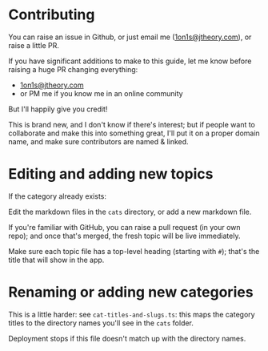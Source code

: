 # Contributing

You can raise an issue in Github, or just email me (1on1s@jtheory.com), or raise a little PR.

If you have significant additions to make to this guide, let me know before raising a huge PR changing everything:
- 1on1s@jtheory.com
- or PM me if you know me in an online community

But I'll happily give you credit!

This is brand new, and I don't know if there's interest; but if people want to collaborate and make this into something great, I'll put it on a proper domain name, and make sure contributors are named & linked.

# Editing and adding new topics

If the category already exists:

Edit the markdown files in the `cats` directory, or add a new markdown file.

If you're familiar with GitHub, you can raise a pull request (in your own repo); and once that's merged, the fresh topic will be live immediately.

Make sure each topic file has a top-level heading (starting with `#`); that's the title that will show in the app.

# Renaming or adding new categories

This is a little harder: see `cat-titles-and-slugs.ts`: this maps the category titles to the directory names you'll see in the `cats` folder.

Deployment stops if this file doesn't match up with the directory names.
